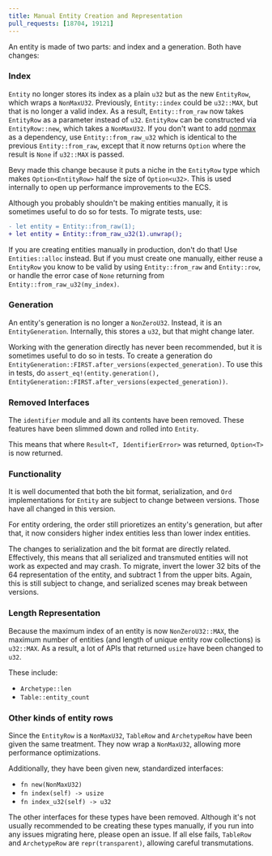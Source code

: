 ```yaml
---
title: Manual Entity Creation and Representation
pull_requests: [18704, 19121]
---
```


An entity is made of two parts: and index and a generation. Both have changes:

### Index

`Entity` no longer stores its index as a plain `u32` but as the new `EntityRow`, which wraps a `NonMaxU32`.
Previously, `Entity::index` could be `u32::MAX`, but that is no longer a valid index.
As a result, `Entity::from_raw` now takes `EntityRow` as a parameter instead of `u32`. `EntityRow` can be constructed via `EntityRow::new`, which takes a `NonMaxU32`.
If you don't want to add [nonmax](https://docs.rs/nonmax/latest/nonmax/) as a dependency, use `Entity::from_raw_u32` which is identical to the previous `Entity::from_raw`, except that it now returns `Option` where the result is `None` if `u32::MAX` is passed.

Bevy made this change because it puts a niche in the `EntityRow` type which makes `Option<EntityRow>` half the size of `Option<u32>`.
This is used internally to open up performance improvements to the ECS.

Although you probably shouldn't be making entities manually, it is sometimes useful to do so for tests.
To migrate tests, use:

```diff
- let entity = Entity::from_raw(1);
+ let entity = Entity::from_raw_u32(1).unwrap();
```

If you are creating entities manually in production, don't do that!
Use `Entities::alloc` instead.
But if you must create one manually, either reuse a `EntityRow` you know to be valid by using `Entity::from_raw` and `Entity::row`, or handle the error case of `None` returning from `Entity::from_raw_u32(my_index)`.

### Generation

An entity's generation is no longer a `NonZeroU32`.
Instead, it is an `EntityGeneration`.
Internally, this stores a `u32`, but that might change later.

Working with the generation directly has never been recommended, but it is sometimes useful to do so in tests.
To create a generation do `EntityGeneration::FIRST.after_versions(expected_generation)`.
To use this in tests, do `assert_eq!(entity.generation(), EntityGeneration::FIRST.after_versions(expected_generation))`.

### Removed Interfaces

The `identifier` module and all its contents have been removed.
These features have been slimmed down and rolled into `Entity`.

This means that where `Result<T, IdentifierError>` was returned, `Option<T>` is now returned.

### Functionality

It is well documented that both the bit format, serialization, and `Ord` implementations for `Entity` are subject to change between versions.
Those have all changed in this version.

For entity ordering, the order still prioretizes an entity's generation, but after that, it now considers higher index entities less than lower index entities.

The changes to serialization and the bit format are directly related.
Effectively, this means that all serialized and transmuted entities will not work as expected and may crash.
To migrate, invert the lower 32 bits of the 64 representation of the entity, and subtract 1 from the upper bits.
Again, this is still subject to change, and serialized scenes may break between versions.

### Length Representation

Because the maximum index of an entity is now `NonZeroU32::MAX`, the maximum number of entities (and length of unique entity row collections) is `u32::MAX`.
As a result, a lot of APIs that returned `usize` have been changed to `u32`.

These include:

- `Archetype::len`
- `Table::entity_count`

### Other kinds of entity rows

Since the `EntityRow` is a `NonMaxU32`, `TableRow` and `ArchetypeRow` have been given the same treatment.
They now wrap a `NonMaxU32`, allowing more performance optimizations.

Additionally, they have been given new, standardized interfaces:

- `fn new(NonMaxU32)`
- `fn index(self) -> usize`
- `fn index_u32(self) -> u32`

The other interfaces for these types have been removed.
Although it's not usually recommended to be creating these types manually, if you run into any issues migrating here, please open an issue.
If all else fails, `TableRow` and `ArchetypeRow` are `repr(transparent)`, allowing careful transmutations.
